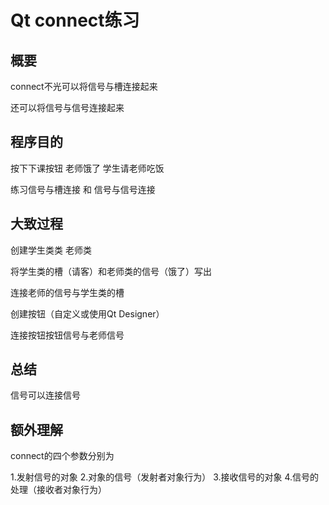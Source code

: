 # Qt connect练习
## 概要

connect不光可以将信号与槽连接起来

还可以将信号与信号连接起来

## 程序目的

按下下课按钮 老师饿了 学生请老师吃饭

练习信号与槽连接 和 信号与信号连接

## 大致过程
创建学生类类 老师类

将学生类的槽（请客）和老师类的信号（饿了）写出

连接老师的信号与学生类的槽

创建按钮（自定义或使用Qt Designer）

连接按钮按钮信号与老师信号

## 总结

信号可以连接信号

## 额外理解
connect的四个参数分别为 

1.发射信号的对象 2.对象的信号（发射者对象行为） 3.接收信号的对象 4.信号的处理（接收者对象行为）

